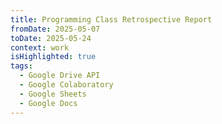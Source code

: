 ```yaml
---
title: Programming Class Retrospective Report
fromDate: 2025-05-07
toDate: 2025-05-24
context: work
isHighlighted: true
tags:
  - Google Drive API
  - Google Colaboratory
  - Google Sheets
  - Google Docs
---
```

